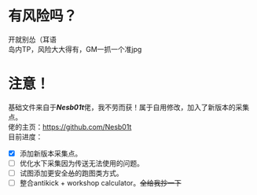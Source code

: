 # 有风险吗？
开就别怂（耳语  
岛内TP，风险大大得有，GM一抓一个准jpg

# 注意！
基础文件来自于***Nesb01t***佬，我不劳而获！属于自用修改，加入了新版本的采集点。  
佬的主页：https://github.com/Nesb01t  
目前进度：
- [x] 添加新版本采集点。
- [ ] 优化水下采集因为传送无法使用的问题。
- [ ] 试图添加更安全~~怂~~的跑图类方式。
- [ ] 整合antikick + workshop calculator。~~全给我抄一下~~
